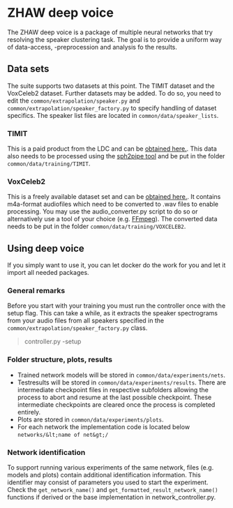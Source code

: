  # ZHAW deep voice
 
 The ZHAW deep voice is a package of multiple neural networks that try resolving the speaker clustering task. The goal is to provide a uniform way of data-access, -preprocession and analysis fo the results.
 
## Data sets
The suite supports two datasets at this point. The TIMIT dataset and the VoxCeleb2 dataset.
Further datasets may be added. To do so, you need to edit the `common/extrapolation/speaker.py` and `common/extrapolation/speaker_factory.py` to specify handling of dataset specifics.
The speaker list files are located in `common/data/speaker_lists`.

### TIMIT
This is a paid product from the LDC and can be [obtained here.](https://www.ldc.upenn.edu/).
This data also needs to be processed using the [sph2pipe tool](https://www.ldc.upenn.edu/language-resources/tools/sphere-conversion-tools) and be put in the folder `common/data/training/TIMIT`.

### VoxCeleb2
This is a freely available dataset set and can be [obtained here.](http://www.robots.ox.ac.uk/~vgg/data/voxceleb/vox2.html). It contains m4a-format audiofiles which need to be converted to .wav files to enable processing. You may use the audio_converter.py script to do so or alternatively use a tool of your choice (e.g. [FFmpeg](https://ffmpeg.org/)).
The converted data needs to be put in the folder `common/data/training/VOXCELEB2`.

## Using deep voice
If you simply want to use it, you can let docker do the work for you and let it import all needed packages.

### General remarks
Before you start with your training you must run the controller once with the setup flag. 
This can take a while, as it extracts the speaker spectrograms from your audio files from all speakers specified in the `common/extrapolation/speaker_factory.py` class.
> controller.py -setup

### Folder structure, plots, results
* Trained network models will be stored in `common/data/experiments/nets`.
* Testresults will be stored in `common/data/experiments/results`. There are intermediate checkpoint files in respective subfolders allowing the process to abort and resume at the last possible checkpoint. These intermediate checkpoints are cleared once the process is completed entirely.
* Plots are stored in `common/data/experiments/plots`.
* For each network the implementation code is located below `networks/&lt;name of net&gt;/`

### Network identification
To support running various experiments of the same network, files (e.g. models and plots) contain additional identification information. This identifier may consist of parameters you used to start the experiment. Check the `get_network_name()` and `get_formatted_result_network_name()` functions if derived or the base implementation in network_controller.py.